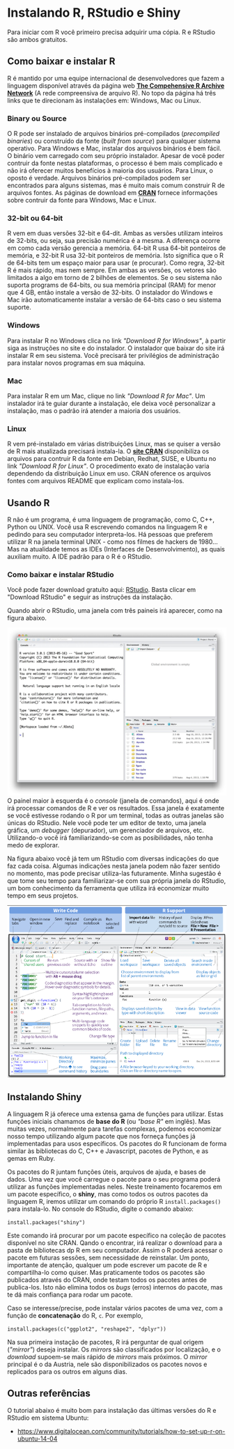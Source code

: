 # Instalando R, RStudio e Shiny

Para iniciar com R você primeiro precisa adquirir uma cópia. R e RStudio são ambos gratuitos.

## Como baixar e instalar R

R é mantido por uma equipe internacional de desenvolvedores que fazem a linguagem disponível através da página web [**The Compehensive R Archive Network**](cran.r-project.org) (A rede compreensiva de arquivo R). No topo da página há três links que te direcionam às instalações em: Windows, Mac ou Linux.

### Binary ou Source
O R pode ser instalado de arquivos binários pré-compilados (*precompiled binaries*) ou construído da fonte (*built from source*) para qualquer sistema operativo. Para Windows e Mac, instalar dos arquivos binários é bem fácil. O binário vem carregado com seu próprio instalador. Apesar de você poder contruir da fonte nestas plataformas, o processo é bem mais complicado e não irá oferecer muitos benefícios à maioria dos usuários. Para Linux, o oposto é verdade. Arquivos binários pré-compilados podem ser encontrados para alguns sistemas, mas é muito mais comum construir R de arquivos fontes. As páginas de download em [**CRAN**](https://cran.r-project.org/) fornece informações sobre contruir da fonte para Windows, Mac e Linux.

### 32-bit ou 64-bit

R vem em duas versões 32-bit e 64-dit. Ambas as versões utilizam inteiros de 32-bits, ou seja, sua precisão numérica é a mesma. A diferença ocorre em como cada versão gerencia a memória. 64-bit R usa 64-bit ponteiros de memória, e 32-bit R usa 32-bit ponteiros de memória. Isto significa que o R de 64-bits tem um espaço maior para usar (e procurar). Como regra, 32-bit R é mais rápido, mas nem sempre. Em ambas as versões, os vetores são limitados a algo em torno de 2 bilhões de elementos. Se o seu sistema não suporta programs de 64-bits, ou sua memória principal (RAM) for menor que 4 GB, então instale a versão de 32-bits. O instalador do Windows e Mac irão automaticamente instalar a versão de 64-bits caso o seu sistema suporte.

### Windows

Para instalar R no Windows clica no link *"Download R for Windows"*, à partir siga as instruções no site e do instalador. O instalador que baixar do site irá instalar R em seu sistema. Você precisará ter privilégios de administração para instalar novos programas em sua máquina.

### Mac

Para instalar R em um Mac, clique no link *"Download R for Mac"*. Um instalador irá te guiar durante a instalação, ele deixa você personalizar a instalação, mas o padrão irá atender a maioria dos usuários.

### Linux

R vem pré-instalado em várias distribuições Linux, mas se quiser a versão de R mais atualizada precisará instala-la. O [**site CRAN**](https://cran.r-project.org/) disponibiliza os arquivos para contruir R da fonte em Debian, Redhat, SUSE, e Ubuntu no link *"Download R for Linux"*. O procedimento exato de instalação varia dependendo da distribuição Linux em uso. CRAN oference os arquivos fontes com arquivos README que explicam como instala-los.

## Usando R

R não é um programa, é uma linguagem de programação, como C, C++, Python ou UNIX. Você usa R escrevendo comandos na linguagem R e pedindo para seu computador interpreta-los. Há pessoas que preferem utilizar R na janela terminal UNIX - como nos filmes de hackers de 1980... Mas na atualidade temos as IDEs (Interfaces de Desenvolvimento), as quais auxiliam muito. A IDE padrão para o R é o RStudio.

### Como baixar e instalar RStudio

Você pode fazer download gratuíto aqui: [RStudio](https://www.rstudio.com/products/rstudio/).
Basta clicar em "Download RStudio" e seguir as instruções da instalação.

Quando abrir o RStudio, uma janela com três paineis irá aparecer, como na figura abaixo. 

![Primeira vez no RStudio](A1.jpg)
O painel maior à esquerda é o *console* (janela de comandos), aqui é onde irá processar comandos de R e ver os resultados. Essa janela é exatamente se você estivesse rodando o R por um terminal, todas as outras janelas são únicas do RStudio. Nele você pode ter um editor de texto, uma janela gráfica, um *debugger* (depurador), um gerenciador de arquivos, etc. Utilizando-o você irá familiarizando-se com as posibilidades, não tenha medo de explorar.

Na figura abaixo você já tem um RStudio com diversas indicações do que faz cada coisa. Algumas indicações nesta janela podem não fazer sentido no momento, mas pode precisar utiliza-las futuramente. Minha sugestão é que tome seu tempo para familiarizar-se com sua própria janela do RStudio, um bom conhecimento da ferramenta que utiliza irá economizar muito tempo em seus projetos.

![RStudio cheatsheet](a1.png)

## Instalando Shiny

A linguagem R já oferece uma extensa gama de funções para utilizar. Estas funções iniciais chamamos de **base do R** (ou *"base R"* em inglês). Mas muitas vezes, normalmente para tarefas complexas, podemos economizar nosso tempo utilizando algum pacote que nos forneça funções já implementadas para usos específicos. Os pacotes do R funcionam de forma similar às bibliotecas do C, C++ e Javascript, pacotes de Python, e as gemas em Ruby.

Os pacotes do R juntam funções úteis, arquivos de ajuda, e bases de dados. Uma vez que você carregue o pacote para o seu programa poderá utilizar as funções implementadas neles. Neste treinamento focaremos em um pacote específico, o **shiny**, mas como todos os outros pacotes da linguagem R, iremos utilizar um comando do próprio R `install.packages()` para instala-lo. No console do RStudio, digite o comando abaixo:

```
install.packages("shiny")
```
Este comando irá procurar por um pacote específico na coleção de pacotes disponível no site CRAN. Qando o encontrar, irá realizar o download para a pasta de bibliotecas dp R em seu computador. Assim o R poderá acessar o pacote em futuras sessões, sem necessidade de reinstalar. Um ponto, importante de atenção, qualquer um pode escrever um pacote de R e compartilha-lo como quiser. Mas praticamente todos os pacotes são publicados através do CRAN, onde testam todos os pacotes antes de publica-los. Isto não elimina todos os *bugs* (erros) internos do pacote, mas te dá mais confiança para rodar um pacote.

Caso se interesse/precise, pode instalar vários pacotes de uma vez, com a função de **concatenação** do R, `c`. Por exemplo,

```
install.packages(c("ggplot2", "reshape2", "dplyr"))
```

Na sua primeira instação de pacotes, R irá perguntar de qual origem (*"mirror"*) deseja instalar. Os *mirrors* são classificados por localização, e o *download* supoem-se mais rápido de *mirrors* mais próximos. O *mirror* principal é o da Austria, nele são disponibilizados os pacotes novos e replicados para os outros em alguns dias.

## Outras referências

O tutorial abaixo é muito bom para instalação das últimas versões do R e RStudio em sistema Ubuntu:
* https://www.digitalocean.com/community/tutorials/how-to-set-up-r-on-ubuntu-14-04
